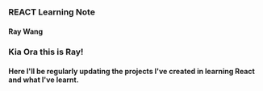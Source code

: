 ### REACT Learning Note

#### Ray Wang

### Kia Ora this is Ray!

#### Here I'll be regularly updating the projects I've created in learning React and what I've learnt.
